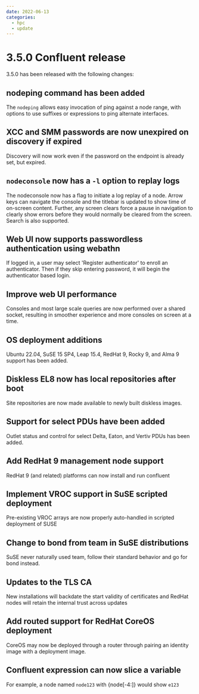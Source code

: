 ```yaml
---
date: 2022-06-13
categories:
  - hpc
  - update
---
```


# 3.5.0 Confluent release

3.5.0 has been released with the following changes:
<!-- more -->

## nodeping command has been added

The `nodeping` allows easy invocation of ping against a node range, with options to use suffixes or expressions to ping alternate interfaces.

## XCC and SMM passwords are now unexpired on discovery if expired

Discovery will now work even if the password on the endpoint is already set, but expired.

## `nodeconsole` now has a `-l` option to replay logs

The nodeconsole now has a flag to initiate a log replay of a node. Arrow keys can navigate the console and the titlebar is updated to show time of on-screen content.  Further, any screen clears force a pause in navigation to clearly show errors before they would normally be cleared from the screen.  Search is also supported.

## Web UI now supports passwordless authentication using webathn

If logged in, a user may select 'Register authenticator' to enroll an authenticator. Then if they skip entering password, it will begin the authenticator based login.

## Improve web UI performance

Consoles and most large scale queries are now performed over a shared socket,
resulting in smoother experience and more consoles on screen at a time.

## OS deployment additions

Ubuntu 22.04, SuSE 15 SP4, Leap 15.4, RedHat 9, Rocky 9, and Alma 9 support has been added.

## Diskless EL8 now has local repositories after boot

Site repositories are now made available to newly built diskless images.

## Support for select PDUs have been added

Outlet status and control for select Delta, Eaton, and Vertiv PDUs has been added.

## Add RedHat 9 management node support

RedHat 9 (and related) platforms can now install and run confluent

## Implement VROC support in SuSE scripted deployment

Pre-existing VROC arrays are now properly auto-handled in scripted deployment of SUSE

## Change to bond from team in SuSE distributions

SuSE never naturally used team, follow their standard behavior and go for bond instead.

## Updates to the TLS CA

New installations will backdate the start validity of certificates and
RedHat nodes will retain the internal trust across updates

## Add routed support for RedHat CoreOS deployment

CoreOS may now be deployed through a router through pairing an identity image
with a deployment image.

## Confluent expression can now slice a variable

For example, a node named `node123` with {node[-4:]} would show `e123`

